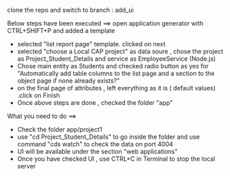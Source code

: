 clone the repo and switch to branch : add_ui


Below steps have been executed ==>
open application generator with CTRL+SHIFT+P and added a template

* selected "list report page" template. clicked on next
* selected "choose a Local CAP project" as data soure , chose the project as Project_Student_Details and service as EmployeeService (Node.js)
* Chose main entity as Students and checked radio button as yes for "Automatically add table columns to the list page and a section to the object page if none already exists?"
* on the final page of attributes , left everything as it is ( default values) .click on Finish
* Once above steps are done , checked the folder "app"

What you need to do ==>
* Check the folder app/project1
* use "cd Project_Student_Details" to go inside the folder and use command "cds watch" to check the data on port 4004 
* UI will be available under the section "web applications"
* Once you have checked UI , use CTRL+C in Terminal to stop the local server
